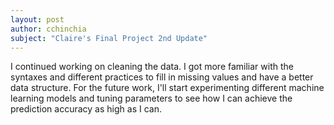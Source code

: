 ```yaml
---
layout: post 
author: cchinchia
subject: "Claire's Final Project 2nd Update"
---
```


I continued working on cleaning the data. I got more familiar with the syntaxes and different practices to fill in missing values and have a better data structure. For the future work, I'll start experimenting different machine learning models and tuning parameters to see how I can achieve the prediction accuracy as high as I can.
